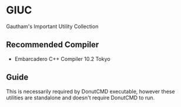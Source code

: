 # GIUC
Gautham's Important Utility Collection
## Recommended Compiler
* Embarcadero C++ Compiler 10.2 Tokyo
## Guide
This is necessarily required by DonutCMD executable, however these utilities are standalone and doesn't require DonutCMD to run.

